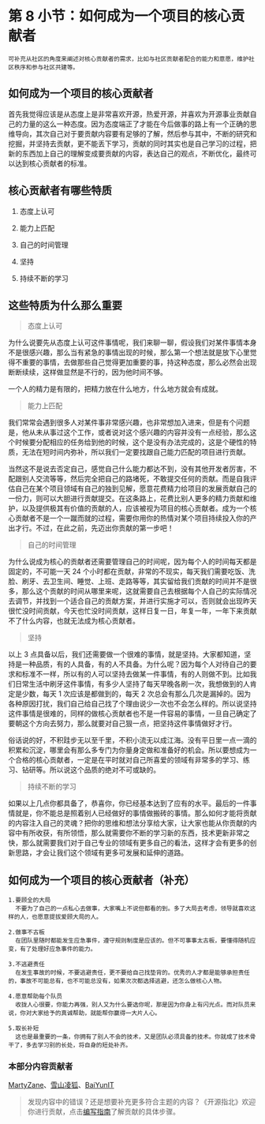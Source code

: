 
# 第 8 小节：如何成为一个项目的核心贡献者
```
可补充从社区的角度来阐述对核心贡献者的需求，比如与社区贡献者配合的能力和意愿，维护社区秩序和参与社区共建等。
```

## 如何成为一个项目的核心贡献者

首先我觉得应该是从态度上是非常喜欢开源，热爱开源，并喜欢为开源事业贡献自己的力量的这么一种态度。因为态度端正了才能在今后做事的路上有一个正确的思维导向，其次自己对于要贡献内容要有足够的了解，然后参与其中，不断的研究和挖掘，并坚持去贡献，更不能丢下学习，贡献的同时其实也是自己学习的过程，把新的东西加上自己的理解变成要贡献的内容，表达自己的观点，不断优化，最终可以达到核心贡献者的标准。

## 核心贡献者有哪些特质

1. 态度上认可

2. 能力上匹配

3. 自己的时间管理

4. 坚持

5. 持续不断的学习

## 这些特质为什么那么重要

> 态度上认可

为什么说要先从态度上认可这件事情呢，我们来聊一聊，假设我们对某件事情本身不是很感兴趣，那么当有紧急的事情出现的时候，那么第一个想法就是放下心里觉得不重要的事情，去做那些自己觉得更加重要的事，持这种态度，那么必然会出现断断续续，这样做显然是不行的，因为他时间不够。

一个人的精力是有限的，把精力放在什么地方，什么地方就会有成就。

> 能力上匹配

我们常常会遇到很多人对某件事非常感兴趣，也非常想加入进来，但是有个问题是，他从未从事过这个工作，或者说对这个感兴趣的内容并没有一点经验，那么这个时候要分配相应的任务给到他的时候，这个是没有办法完成的，这是个硬性的特质，无法在短时间内弥补，所以我们一定要找跟自己能力匹配的项目进行贡献。

当然这不是说去否定自己，感觉自己什么能力都达不到，没有其他开发者厉害，不配跟别人交流等等，然后完全把自己的路堵死，不敢提交任何的贡献。而是自我评估自己在某个项目领域有自己的独到见解，愿意花费精力给项目的发展贡献自己的一份力，则可以大胆进行贡献提交。在这条路上，花费比别人更多的精力贡献和维护，以及提供极其有价值的贡献的人，应该被视为项目的核心贡献者。成为一个核心贡献者不是一个一蹴而就的过程，需要你用你的热情对某个项目持续投入你的产出才行。不过，在此之前，先迈出你贡献的第一步吧！

> 自己的时间管理

为什么说成为核心的贡献者还需要管理自己的时间呢，因为每个人的时间每天都是固定的，不可能一天 24 个小时都在贡献，非常的不现实，每天我们需要吃饭、洗脸、刷牙、去卫生间、睡觉、上班、走路等等，其实留给我们贡献的时间并不是很多，那么这个贡献的时间从哪里来呢，这就需要自己去根据每个人自己的实际情况去调节，并找到一个适合自己的贡献方案，并进行实施才可以，否则就会出现昨天很忙没时间贡献，今天也忙没时间贡献，这样日复一日，年复一年，一年下来贡献不了什么内容，也就无法成为核心贡献者。

> 坚持

以上 3 点具备以后，我们还需要做一个很难的事情，就是坚持。大家都知道，坚持是一种品质，有的人具备，有的人不具备。为什么呢？因为每个人对待自己的要求和标准不一样，所以有的人可以坚持去做某一件事情，有的人则做不到。比如我们日常生活中刷牙这件事情，有多少人坚持了每天早晚各刷一次，我想做到的人肯定是少数，每天 1 次应该是都做到的，每天 2 次总会有那么几次是漏掉的。因为各种原因打扰，我们自己给自己找了个理由说少一次也不会怎么样的。所以说坚持这件事情是很难的，同样的做核心贡献者也不是一件容易的事情，一旦自己确定了要朝这个方向去努力，那么就要对自己狠一点，把坚持这件事情做好才行。

俗话说的好，不积跬步无以至千里，不积小流无以成江海。没有平日里一点一滴的积累和沉淀，哪里会有那么多专门为你量身定做和准备好的机会。所以要想成为一个合格的核心贡献者，一定是在平时就对自己所喜爱的领域有非常多的学习、练习、钻研等。所以说这个品质的绝对不可或缺的。

> 持续不断的学习

如果以上几点你都具备了，恭喜你，你已经基本达到了应有的水平。最后的一件事情就是，你不能总是照着别人已经做好的事情做搬砖的事情。那么如何才能将贡献的内容注入自己的灵魂？把你的思维和想法分享给大家，让大家也能从你贡献的内容中有所收获，有所领悟，那么就需要你不断的学习新的东西，技术更新非常之快，那么就需要我们对于自己专业的领域有更多自己的看法，这样才会有更多的创新思路，才会让我们这个领域有更多可发展和延伸的道路。

## 如何成为一个项目的核心贡献者（补充）

    1.要顾全的大局
      不要为了自己的一点私心去做事，大家嘴上不说但都看的到。多了大局去考虑，领导就喜欢这样的人，也愿意提拔爱顾大局的人。

    2.做事不古板
      在团队里随时都能发生应急事件，遵守规则制度是应该的。但不可事事太古板，要懂得随机应变，有了处理好应急事件的能力。

    3.不逃避责任
      在发生事故的时候，不要逃避责任，更不要给自己找垫背的。优秀的人才都是能够承担责任的，事故不可能总有，也不可能总没有，如果次次都选择逃避，还怎么做核心人物。

    4.愿意帮助每个队员
      收拢人心很要，你能力再强，别人又为什么要选你呢，那是因为你身上有闪光点。而对队员来说，你对大家给予的真诚帮助，就能帮你赢得一大片人心。

    5.取长补短
      这也是最重要的一条，你拥有了别人不会的技术，又是团队必须具备的技术。你就成了技术骨干了，多去学习别的长处，将自身的短处补齐。

### 本部分内容贡献者

[MartyZane](https://gitee.com/MartyZane)、[雪山凌狐](https://gitee.com/xueshanlinghu)、[BaiYunIT](https://gitee.com/baiyunit)

> 发现内容中的错误？还是想要补充更多符合主题的内容？《开源指北》欢迎你进行贡献，点击[编写指南](./../编写指南.md)了解贡献的具体步骤。